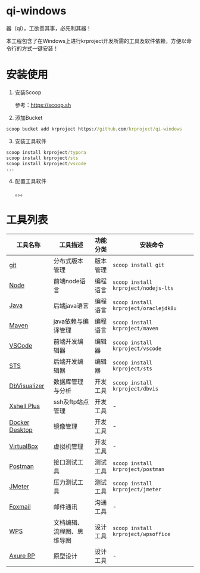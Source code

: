 # qi-windows

器（qi），工欲善其事，必先利其器！  

本工程包含了在Windows上进行krproject开发所需的工具及软件依赖，方便以命令行的方式一键安装！

# 安装使用

1. 安装Scoop  

   参考：https://scoop.sh

2. 添加Bucket

```cmd
scoop bucket add krproject https://github.com/krproject/qi-windows
```

3. 安装工具软件

```cmd
scoop install krproject/typora
scoop install krproject/sts
scoop install krproject/vscode
...

```

4. 配置工具软件

   。。。


# 工具列表

|工具名称|工具描述|功能分类|安装命令|
|-|-|-|-|
|[git](https://git-scm.com/)|分布式版本管理|版本管理|`scoop install git`|
|[Node](https://nodejs.org)|前端node语言|编程语言|`scoop install krproject/nodejs-lts`|
|[Java](https://www.java.com)|后端java语言|编程语言|`scoop install krproject/oraclejdk8u`|
|[Maven](https://maven.apache.org/)|java依赖与编译管理|编程语言|`scoop install krproject/maven`|
|[VSCode](https://code.visualstudio.com/)|前端开发编辑器|编辑器|`scoop install krproject/vscode`|
|[STS](https://spring.io/tools)|后端开发编辑器|编辑器|`scoop install krproject/sts`|
|[DbVisualizer](https://www.dbvis.com/)|数据库管理与分析|开发工具|`scoop install krproject/dbvis`|
|[Xshell Plus](https://www.netsarang.com)|ssh及ftp站点管理|开发工具|-|
|[Docker Desktop](https://www.docker.com/)|镜像管理|开发工具|-|
|[VirtualBox](https://www.virtualbox.org/)|虚拟机管理|开发工具|-|
|[Postman](https://www.getpostman.com/)|接口测试工具|测试工具|`scoop install krproject/postman`|
|[JMeter](https://jmeter.apache.org/)|压力测试工具|测试工具|`scoop install krproject/jmeter`|
|[Foxmail](https://www.foxmail.com/)|邮件通讯|沟通工具|-|
|[WPS](http://www.wps.cn/)|文档编辑、流程图、思维导图|设计工具|`scoop install krproject/wpsoffice`|
|[Axure RP](https://www.axure.com/)|原型设计|设计工具|-|

